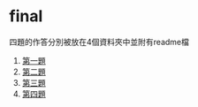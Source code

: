 # **final** #

四題的作答分別被放在4個資料夾中並附有readme檔
1. [第一題](https://github.com/Noircoda/algorithm_final/blob/d3b627ec0e85378e7b44cda31128731472c4a656/1)
2. [第二題](https://github.com/Noircoda/algorithm_final/blob/c294ed061377f0f806381c3efca137b0bf08f1d1/2)
3. [第三題](https://github.com/Noircoda/algorithm_final/blob/b85e4e7f32f214e7facb26238c1295714a2ed398/3)
4. [第四題](https://github.com/Noircoda/algorithm_final/blob/main/4)